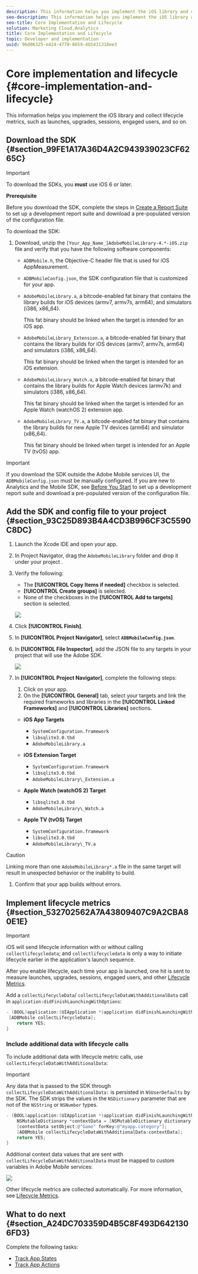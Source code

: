 ```yaml
---
description: This information helps you implement the iOS library and collect lifecycle metrics, such as launches, upgrades, sessions, engaged users, and so on.
seo-description: This information helps you implement the iOS library and collect lifecycle metrics, such as launches, upgrades, sessions, engaged users, and so on.
seo-title: Core Implementation and Lifecycle
solution: Marketing Cloud,Analytics
title: Core Implementation and Lifecycle
topic: Developer and implementation
uuid: 96d06325-e424-4770-8659-4b5431318ee3
---
```


# Core implementation and lifecycle {#core-implementation-and-lifecycle}

This information helps you implement the iOS library and collect lifecycle metrics, such as launches, upgrades, sessions, engaged users, and so on.

## Download the SDK {#section_99FE1A17A36D4A2C943939023CF6265C}

>[!IMPORTANT]
>
>To download the SDKs, you **must** use iOS 6 or later.

**Prerequisite**

Before you download the SDK, complete the steps in [Create a Report Suite](/help/ios/getting-started/requirements.md) to set up a development report suite and download a pre-populated version of the configuration file. 

To download the SDK:

1. Download, unzip the `[Your_App_Name_]AdobeMobileLibrary-4.*-iOS.zip` file and verify that you have the following software components:

    * `ADBMobile.h`, the Objective-C header file that is used for iOS AppMeasurement. 
    * `ADBMobileConfig.json`, the SDK configuration file that is customized for your app. 
    * `AdobeMobileLibrary.a`, a bitcode-enabled fat binary that contains the library builds for iOS devices (armv7, armv7s, arm64), and simulators (i386, x86_64).

      This fat binary should be linked when the target is intended for an iOS app. 

    * `AdobeMobileLibrary_Extension.a`, a bitcode-enabled fat binary that contains the library builds for iOS devices (armv7, armv7s, arm64) and simulators (i386, x86_64).

      This fat binary should be linked when the target is intended for an iOS extension. 

    * `AdobeMobileLibrary_Watch.a`, a bitcode-enabled fat binary that contains the library builds for Apple Watch devices (armv7k) and simulators (i386, x86_64).

      This fat binary should be linked when the target is intended for an Apple Watch (watchOS 2) extension app. 

    * `AdobeMobileLibrary_TV.a`, a bitcode-enabled fat binary that contains the library builds for new Apple TV devices (arm64) and simulator (x86_64).

      This fat binary should be linked when target is intended for an Apple TV (tvOS) app.

>[!IMPORTANT]
>
>If you download the SDK outside the Adobe Mobile services UI, the `ADBMobileConfig.json` must be manually configured. If you are new to Analytics and the Mobile SDK, see [Before You Start](/help/ios/getting-started/requirements.md) to set up a development report suite and download a pre-populated version of the configuration file.

## Add the SDK and config file to your project {#section_93C25D893B4A4CD3B996CF3C5590C8DC}

1. Launch the Xcode IDE and open your app. 
1. In Project Navigator, drag the `AdobeMobileLibrary` folder and drop it under your project . 
1. Verify the following:

    * The **[!UICONTROL Copy Items if needed]** checkbox is selected. 
    * **[!UICONTROL Create groups]** is selected. 
    * None of the checkboxes in the **[!UICONTROL Add to targets]** section is selected.

     ![](assets/step_3.png)

1. Click **[!UICONTROL Finish]**. 
1. In **[!UICONTROL Project Navigator]**, select **`ADBMobileConfig.json`**. 
1. In **[!UICONTROL File Inspector]**, add the JSON file to any targets in your project that will use the Adobe SDK.

   ![](assets/step_4.png)

1. In **[!UICONTROL Project Navigator]**, complete the following steps:

    1. Click on your app. 
    1. On the **[!UICONTROL General]** tab, select your targets and link the required frameworks and libraries in the **[!UICONTROL Linked Frameworks]** and **[!UICONTROL Libraries]** sections.

      * **iOS App Targets**
        * `SystemConfiguration.framework`
        * `libsqlite3.0.tbd`
        * `AdobeMobileLibrary.a`

      * **iOS Extension Target**

        * `SystemConfiguration.framework`
        * `libsqlite3.0.tbd`
        * `AdobeMobileLibrary\_Extension.a`

      * **Apple Watch (watchOS 2) Target**

        * `libsqlite3.0.tbd`
        * `AdobeMobileLibrary\_Watch.a`

      * **Apple TV (tvOS) Target**

          * `SystemConfiguration.framework`
          * `libsqlite3.0.tbd`
          * `AdobeMobileLibrary\_TV.a`


  >[!CAUTION]
  >
  > Linking more than one `AdobeMobileLibrary*.a` file in the same target will result in unexpected behavior or the inability to build.

1. Confirm that your app builds without errors.

## Implement lifecycle metrics {#section_532702562A7A43809407C9A2CBA80E1E}

>[!IMPORTANT]
>
>iOS will send lifecycle information with or without calling `collectlifecycledata`; and `collectlifecycledata` is only a way to initiate lifecycle earlier in the application's launch sequence.

After you enable lifecycle, each time your app is launched, one hit is sent to measure launches, upgrades, sessions, engaged users, and other [Lifecycle Metrics](/help/ios/metrics.md).

Add a `collectLifecycleData`/ `collectLifecycleDataWithAdditionalData` call in `application:didFinishLaunchingWithOptions`:

```objective-c
- (BOOL)application:(UIApplication *)application didFinishLaunchingWithOptions:(NSDictionary *)launchOptions { 
 [ADBMobile collectLifecycleData]; 
    return YES; 
}
```

### Include additional data with lifecycle calls

To include additional data with lifecycle metric calls, use `collectLifecycleDataWithAdditionalData`:

>[!IMPORTANT]
>
>Any data that is passed to the SDK through `collectLifecycleDataWithAdditionalData:` is persisted in `NSUserDefaults` by the SDK. The SDK strips the values in the `NSDictionary` parameter that are not of the `NSString` or `NSNumber` types.

```objective-c
- (BOOL)application:(UIApplication *)application didFinishLaunchingWithOptions:(NSDictionary *)launchOptions { 
    NSMutableDictionary *contextData = [NSMutableDictionary dictionary]; 
    [contextData setObject:@"Game" forKey:@"myapp.category"]; 
    [ADBMobile collectLifecycleDataWithAdditionalData:contextData]; 
    return YES; 
}
```

Additional context data values that are sent with `collectLifecycleDataWithAdditionalData` must be mapped to custom variables in Adobe Mobile services: 

![](assets/map-variable-lifecycle.png)

Other lifecycle metrics are collected automatically. For more information, see [Lifecycle Metrics](/help/ios/metrics.md).

## What to do next {#section_A24DC703359D4B5C8F493D6421306FD3}

Complete the following tasks:

* [Track App States](/help/ios/analytics-main/states.md) 
* [Track App Actions](/help/ios/analytics-main/actions.md)
